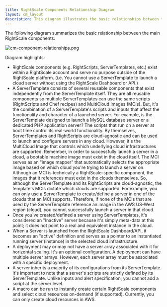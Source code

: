 ```yaml
---
title: RightScale Components Relationship Diagram
layout: cm_layout
description: This diagram illustrates the basic relationships between the primary components of the RightScale Cloud Management Platform.
---
```


The following diagram summarizes the basic relationship between the main RightScale components.

![cm-component-relationships.png](/img/cm-component-relationships.png)

Diagram highlights:

* RightScale components (e.g. RightScripts, ServerTemplates, etc.) exist within a RightScale account and serve no purpose outside of the RightScale platform. (i.e. You cannot use a ServerTemplate to launch a cloud server without using the RightScale Dashboard or API.)
* A ServerTemplate consists of several reusable components that exist independently from the ServerTemplate itself. They are all reusable components so multiple ServerTemplates can use the same scripts (RightScripts and Chef recipes) and MultiCloud Images (MCIs). But, it's the combination of a ServerTemplate's scripts and inputs that affect the functionality and character of a launched server. For example, is the ServerTemplate designed to launch a MySQL database server or a dedicated PHP application server? The scripts that run on a server at boot time control its real-world functionality. By themselves, ServerTemplates and RightScripts are cloud-agnostic and can be used to launch and configure servers in any cloud. However, it's the MultiCloud Image that controls which underlying cloud infrastructures are supported. Remember, in order to successfully launch a server in a cloud, a bootable machine image must exist in the cloud itself. The MCI serves as an "image mapper" that automatically selects the appropriate image based on which cloud you're trying to launch a server on. Although an MCI is technically a RightScale-specific component, the images that it references must exist in the clouds themselves. So, although the ServerTemplate and its RightScripts are cloud-agnostic, the template's MCIs dictate which clouds are supported. For example, you can only use a ServerTemplate to create/define a server in one of the clouds that an MCI supports. Therefore, if none of the MCIs that are used by the ServerTemplate reference an image in the AWS US-West region (cloud), you cannot successfully launch a server in that cloud.
* Once you've created/defined a server using ServerTemplates, it's considered an "Inactive" server because it's simply meta-data at this point; it does not point to a real and equivalent instance in the cloud.
* When a Server is launched from the RightScale Dashboard/API, it becomes an "active" definition and serves as a pointer to an instantiated running server (instance) in the selected cloud infrastructure.
* A deployment may or may not have a server array associated with it for horizontal scaling. It's an optional configuration. A deployment can have multiple server arrays. However, each server array must be associated with a specific deployment.
* A server inherits a majority of its configurations from its ServerTemplate. It's important to note that a server's scripts are strictly defined by its ServerTemplate. Unlike inputs and alert specification, you cannot add a script at the server level.
* A macro can be run to instantly create certain RightScale components and select cloud resources on-demand (if supported). Currently, you can only create cloud resources in AWS.
